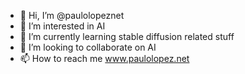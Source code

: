- 👋 Hi, I’m @paulolopeznet
- 👀 I’m interested in AI
- 🌱 I’m currently learning stable diffusion related stuff
- 💞️ I’m looking to collaborate on AI
- 📫 How to reach me www.paulolopez.net

<!---
paulolopeznet/paulolopeznet is a ✨ special ✨ repository because its `README.md` (this file) appears on your GitHub profile.
You can click the Preview link to take a look at your changes.
--->
